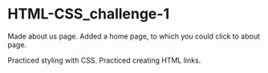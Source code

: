 # HTML-CSS_challenge-1

Made about us page.
Added a home page, to which you could click to about page.

Practiced styling with CSS.
Practiced creating HTML links.

